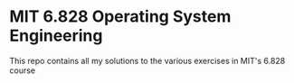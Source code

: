 # MIT 6.828 Operating System Engineering
This repo contains all my solutions to the various exercises in MIT's 6.828 course